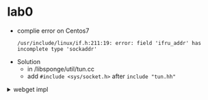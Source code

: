
# lab0

- complie error on Centos7
    ```
    /usr/include/linux/if.h:211:19: error: field 'ifru_addr' has incomplete type 'sockaddr'
    ```
- Solution
    - in /libsponge/util/tun.cc 
    - add `#include <sys/socket.h>`  after `include "tun.hh"`

<details>
<summary>
webget impl
</summary>

```cpp
void get_URL(const string &host, const string &path) {
    // Your code here.
    TCPSocket sock2;

    // You will need to connect to the "http" service on
    // the computer whose name is in the "host" string,
    // then request the URL path given in the "path" string.
    const Address web_host( host , "http" );
    sock2.connect( web_host );

    // note: don't add any space before "\n\r"
    std::ostringstream stringStream;
    stringStream << "GET ";
    stringStream << path;
    stringStream << " HTTP/1.1\r\n";

    stringStream << "Host: " + host + "\r\n";
    stringStream << "Connection: close\r\n";
    stringStream << "\r\n";

    // cout <<  stringStream.str();

    sock2.write( stringStream.str() );

    // Then you'll need to print out everything the server sends back,
    // (not just one call to read() -- everything) until you reach
    // the "eof" (end of file).
    while ( !sock2.eof() ) {
        auto recvd = sock2.read();
        cout << recvd;
    }

    sock2.close();

    cerr << "Function called: get_URL(" << host << ", " << path << ").\n";
    cerr << "Warning: get_URL() has not been implemented yet.\n";
}
```

</details>




